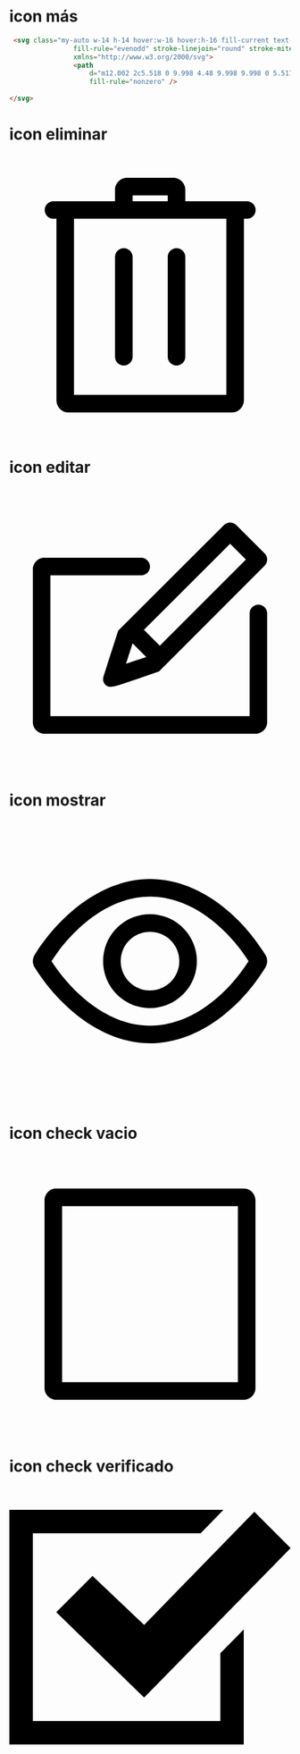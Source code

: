 # icon más
```html
 <svg class="my-auto w-14 h-14 hover:w-16 hover:h-16 fill-current text-blue-900" clip-rule="evenodd"
                fill-rule="evenodd" stroke-linejoin="round" stroke-miterlimit="2" viewBox="0 0 24 24"
                xmlns="http://www.w3.org/2000/svg">
                <path
                    d="m12.002 2c5.518 0 9.998 4.48 9.998 9.998 0 5.517-4.48 9.997-9.998 9.997-5.517 0-9.997-4.48-9.997-9.997 0-5.518 4.48-9.998 9.997-9.998zm0 1.5c-4.69 0-8.497 3.808-8.497 8.498s3.807 8.497 8.497 8.497 8.498-3.807 8.498-8.497-3.808-8.498-8.498-8.498zm-.747 7.75h-3.5c-.414 0-.75.336-.75.75s.336.75.75.75h3.5v3.5c0 .414.336.75.75.75s.75-.336.75-.75v-3.5h3.5c.414 0 .75-.336.75-.75s-.336-.75-.75-.75h-3.5v-3.5c0-.414-.336-.75-.75-.75s-.75.336-.75.75z"
                    fill-rule="nonzero" />
  
</svg>
 ```
# icon eliminar
 <svg class="w-8 h-8 hover:w-9 hover:h-9 fill-current text-red-900" clip-rule="evenodd"
                                    fill-rule="evenodd" stroke-linejoin="round" stroke-miterlimit="2"
                                    viewBox="0 0 24 24" xmlns="http://www.w3.org/2000/svg">
                                    <path
                                        d="m4.015 5.494h-.253c-.413 0-.747-.335-.747-.747s.334-.747.747-.747h5.253v-1c0-.535.474-1 1-1h4c.526 0 1 .465 1 1v1h5.254c.412 0 .746.335.746.747s-.334.747-.746.747h-.254v15.435c0 .591-.448 1.071-1 1.071-2.873 0-11.127 0-14 0-.552 0-1-.48-1-1.071zm14.5 0h-13v15.006h13zm-4.25 2.506c-.414 0-.75.336-.75.75v8.5c0 .414.336.75.75.75s.75-.336.75-.75v-8.5c0-.414-.336-.75-.75-.75zm-4.5 0c-.414 0-.75.336-.75.75v8.5c0 .414.336.75.75.75s.75-.336.75-.75v-8.5c0-.414-.336-.75-.75-.75zm3.75-4v-.5h-3v.5z"
                                        fill-rule="nonzero" />
                                </svg>
                               
# icon editar
<svg class="w-8 h-8 hover:w-9 hover:h-9 fill-current text-blue-900" clip-rule="evenodd"
                                fill-rule="evenodd" stroke-linejoin="round" stroke-miterlimit="2" viewBox="0 0 24 24"
                                xmlns="http://www.w3.org/2000/svg">
                                <path
                                    d="m11.25 6c.398 0 .75.352.75.75 0 .414-.336.75-.75.75-1.505 0-7.75 0-7.75 0v12h17v-8.749c0-.414.336-.75.75-.75s.75.336.75.75v9.249c0 .621-.522 1-1 1h-18c-.48 0-1-.379-1-1v-13c0-.481.38-1 1-1zm1.521 9.689 9.012-9.012c.133-.133.217-.329.217-.532 0-.179-.065-.363-.218-.515l-2.423-2.415c-.143-.143-.333-.215-.522-.215s-.378.072-.523.215l-9.027 8.996c-.442 1.371-1.158 3.586-1.264 3.952-.126.433.198.834.572.834.41 0 .696-.099 4.176-1.308zm-2.258-2.392 1.17 1.171c-.704.232-1.274.418-1.729.566zm.968-1.154 7.356-7.331 1.347 1.342-7.346 7.347z"
                                    fill-rule="nonzero" />
                            </svg>
                            
# icon mostrar
 <svg class="w-8 h-8 hover:w-9 hover:h-9 fill-current text-green-900" clip-rule="evenodd"
                                fill-rule="evenodd" stroke-linejoin="round" stroke-miterlimit="2" viewBox="0 0 24 24"
                                xmlns="http://www.w3.org/2000/svg">
                                <path
                                    d="m11.998 5c-4.078 0-7.742 3.093-9.853 6.483-.096.159-.145.338-.145.517s.048.358.144.517c2.112 3.39 5.776 6.483 9.854 6.483 4.143 0 7.796-3.09 9.864-6.493.092-.156.138-.332.138-.507s-.046-.351-.138-.507c-2.068-3.403-5.721-6.493-9.864-6.493zm8.413 7c-1.837 2.878-4.897 5.5-8.413 5.5-3.465 0-6.532-2.632-8.404-5.5 1.871-2.868 4.939-5.5 8.404-5.5 3.518 0 6.579 2.624 8.413 5.5zm-8.411-4c2.208 0 4 1.792 4 4s-1.792 4-4 4-4-1.792-4-4 1.792-4 4-4zm0 1.5c-1.38 0-2.5 1.12-2.5 2.5s1.12 2.5 2.5 2.5 2.5-1.12 2.5-2.5-1.12-2.5-2.5-2.5z"
                                    fill-rule="nonzero" />
                            </svg>
                            
# icon check vacio
 <svg class="w-10 h-10 hover:w-12 hover:h-12  fill-current text-green-900" clip-rule="evenodd"
                        fill-rule="evenodd" stroke-linejoin="round" stroke-miterlimit="2" viewBox="0 0 24 24"
                        xmlns="http://www.w3.org/2000/svg">
                        <path
                            d="m21 4c0-.478-.379-1-1-1h-16c-.62 0-1 .519-1 1v16c0 .621.52 1 1 1h16c.478 0 1-.379 1-1zm-16.5.5h15v15h-15z"
                            fill-rule="nonzero" />
                    </svg>
                    
# icon check verificado
 <svg class="w-10 h-10 hover:w-12 hover:h-12  fill-current text-green-900"
                        xmlns="http://www.w3.org/2000/svg" viewBox="0 0 24 24">
                        <path
                            d="M20 12.194v9.806h-20v-20h18.272l-1.951 2h-14.321v16h16v-5.768l2-2.038zm.904-10.027l-9.404 9.639-4.405-4.176-3.095 3.097 7.5 7.273 12.5-12.737-3.096-3.096z" />
                    </svg>
